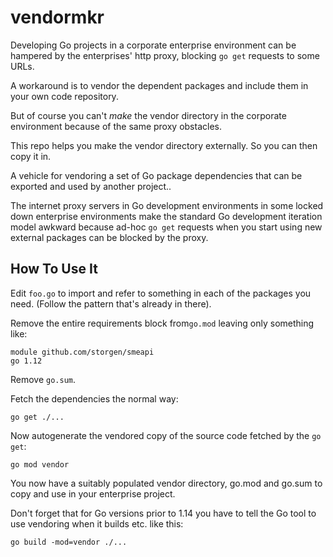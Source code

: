 # vendormkr

Developing Go projects in a corporate enterprise environment can be hampered
by the enterprises' http proxy, blocking ```go get``` requests to some URLs.

A workaround is to vendor the dependent packages and include them in your own
code repository.

But of course you can't *make* the vendor directory in the corporate 
environment because of the same proxy obstacles.

This repo helps you make the vendor directory externally. So you can then
copy it in.


A vehicle for vendoring a set of Go package dependencies that can be exported 
and used by another project..

The internet proxy servers in Go development environments in some locked 
down enterprise environments make the standard Go development iteration model
awkward because ad-hoc ```go get``` requests when you start using new
external packages can be blocked by the proxy.


## How To Use It

Edit ```foo.go``` to import and refer to something in each of the packages 
you need. (Follow the pattern that's already in there).

Remove the entire requirements block from```go.mod``` leaving only 
something like:

```
module github.com/storgen/smeapi
go 1.12
```

Remove ```go.sum```.

Fetch the dependencies the normal way:

```
go get ./...
```

Now autogenerate the vendored copy of the source code fetched by the 
```go get```:

```
go mod vendor
```

You now have a suitably populated vendor directory, go.mod and go.sum to 
copy and use in your enterprise project.

Don't forget that for Go versions prior to 1.14 you have to tell the Go tool
to use vendoring when it builds etc. like this:

```
go build -mod=vendor ./...
```

